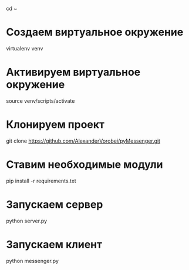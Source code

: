 cd ~
# Создаем виртуальное окружение
virtualenv venv
# Активируем виртуальное окружение
source venv/scripts/activate
# Клонируем проект
git clone https://github.com/AlexanderVorobei/pyMessenger.git
# Ставим необходимые модули
pip install -r requirements.txt
# Запускаем сервер
python server.py
# Запускаем клиент
python messenger.py